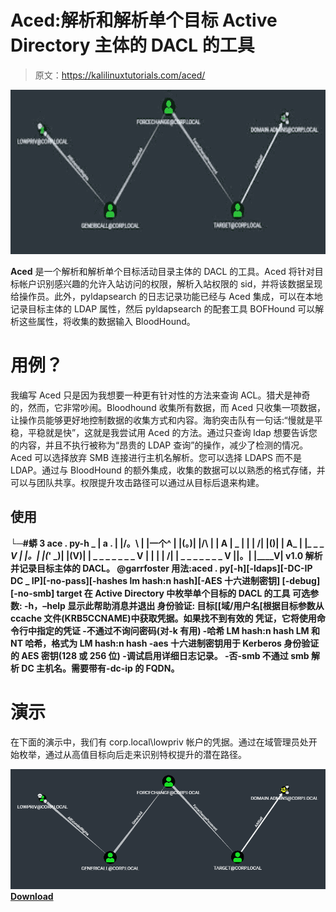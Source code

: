 # Aced:解析和解析单个目标 Active Directory 主体的 DACL 的工具

> 原文：<https://kalilinuxtutorials.com/aced/>

[![](img//4321147ca14479de79120b2c2a8310f8.png)](https://blogger.googleusercontent.com/img/b/R29vZ2xl/AVvXsEh6QNL3Wml7fRgXOomk5XuVWYxGozF9t2yv_mBOmYqhFzZ3c-jhaAcps7Uwq4ZUlc145sTxLrwrx9cod9GEzQr722Cg9kOzRGfI10YeotzITFZuwfbAPbRVThpNYN_9RQslEDbCXJpd4FADpdniJSKRLALQybDeGmfExMj3wM999ji8rHBwB-PpBl9k/s728/download.png)

**Aced** 是一个解析和解析单个目标活动目录主体的 DACL 的工具。Aced 将针对目标帐户识别感兴趣的允许入站访问的权限，解析入站权限的 sid，并将该数据呈现给操作员。此外，pyldapsearch 的日志记录功能已经与 Aced 集成，可以在本地记录目标主体的 LDAP 属性，然后 pyldapsearch 的配套工具 BOFHound 可以解析这些属性，将收集的数据输入 BloodHound。

# 用例？

我编写 Aced 只是因为我想要一种更有针对性的方法来查询 ACL。猎犬是神奇的，然而，它非常吵闹。Bloodhound 收集所有数据，而 Aced 只收集一项数据，让操作员能够更好地控制数据的收集方式和内容。海豹突击队有一句话:“慢就是平稳，平稳就是快”，这就是我尝试用 Aced 的方法。通过只查询 ldap 想要告诉您的内容，并且不执行被称为“昂贵的 LDAP 查询”的操作，减少了检测的情况。Aced 可以选择放弃 SMB 连接进行主机名解析。您可以选择 LDAPS 而不是 LDAP。通过与 BloodHound 的额外集成，收集的数据可以以熟悉的格式存储，并可以与团队共享。权限提升攻击路径可以通过从目标后退来构建。

## 使用

**└─#蟒 3 ace . py-h
_ | a . |
|/。\ | |一个^ |
|(。)| |/\ | | A | _
| | | \/| |()| | A_ |
|*_ _ _ V | |。| |(*' _)| |(V)|
| _ _ _ _ _ _ _ V | | | | \/|
| _ _ _ _ _ _ _ V ||。|
|____V|
v1.0
解析并记录目标主体的 DACL。
@garrfoster
用法:aced . py[-h][-ldaps][-DC-IP DC _ IP][-no-pass][-hashes lm hash:n hash][-AES 十六进制密钥] [-debug] [-no-smb] target
在 Active Directory 中枚举单个目标的 DACL 的工具
可选参数:
-h，–help 显示此帮助消息并退出
身份验证:
目标[[域/用户名[根据目标参数从 ccache 文件(KRB5CCNAME)中获取凭据。如果找不到有效的
凭证，它将使用命令行中指定的凭证
-不通过不询问密码(对-k 有用)
-哈希 LM hash:n hash
LM 和 NT 哈希，格式为 LM hash:n hash
-aes 十六进制密钥用于 Kerberos 身份验证的 AES 密钥(128 或 256 位)
-调试启用详细日志记录。
-否-smb 不通过 smb 解析 DC 主机名。需要带有-dc-ip 的 FQDN。**

# 演示

在下面的演示中，我们有 corp.local\lowpriv 帐户的凭据。通过在域管理员处开始枚举，通过从高值目标向后走来识别特权提升的潜在路径。

![](img//b4fa4d240c1156e8374bf55260a3e58c.png)[**Download**](https://github.com/garrettfoster13/aced)